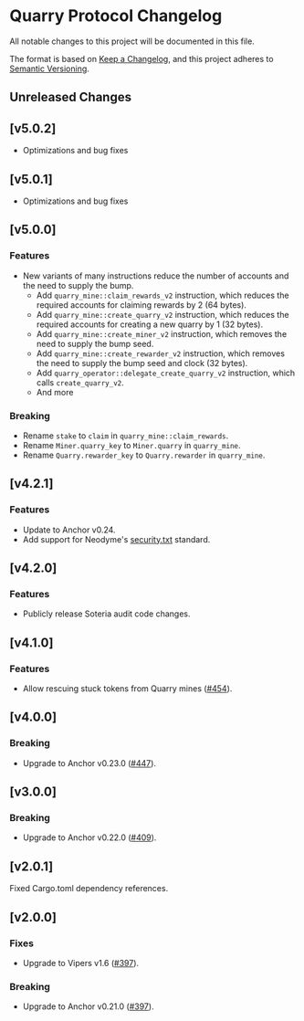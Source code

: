 # Quarry Protocol Changelog

All notable changes to this project will be documented in this file.

The format is based on [Keep a Changelog](https://keepachangelog.com/en/1.0.0/),
and this project adheres to [Semantic Versioning](https://semver.org/spec/v2.0.0.html).

## Unreleased Changes

## [v5.0.2]

- Optimizations and bug fixes

## [v5.0.1]

- Optimizations and bug fixes

## [v5.0.0]

### Features

- New variants of many instructions reduce the number of accounts and the need to supply the bump.
  - Add `quarry_mine::claim_rewards_v2` instruction, which reduces the required accounts for claiming rewards by 2 (64 bytes).
  - Add `quarry_mine::create_quarry_v2` instruction, which reduces the required accounts for creating a new quarry by 1 (32 bytes).
  - Add `quarry_mine::create_miner_v2` instruction, which removes the need to supply the bump seed.
  - Add `quarry_mine::create_rewarder_v2` instruction, which removes the need to supply the bump seed and clock (32 bytes).
  - Add `quarry_operator::delegate_create_quarry_v2` instruction, which calls `create_quarry_v2`.
  - And more

### Breaking

- Rename `stake` to `claim` in `quarry_mine::claim_rewards`.
- Rename `Miner.quarry_key` to `Miner.quarry` in `quarry_mine`.
- Rename `Quarry.rewarder_key` to `Quarry.rewarder` in `quarry_mine`.

## [v4.2.1]

### Features

- Update to Anchor v0.24.
- Add support for Neodyme's [security.txt](https://github.com/neodyme-labs/solana-security-txt) standard.

## [v4.2.0]

### Features

- Publicly release Soteria audit code changes.

## [v4.1.0]

### Features

- Allow rescuing stuck tokens from Quarry mines ([#454](https://github.com/QuarryProtocol/quarry/pull/454)).

## [v4.0.0]

### Breaking

- Upgrade to Anchor v0.23.0 ([#447](https://github.com/QuarryProtocol/quarry/pull/447)).

## [v3.0.0]

### Breaking

- Upgrade to Anchor v0.22.0 ([#409](https://github.com/QuarryProtocol/quarry/pull/409)).

## [v2.0.1]

Fixed Cargo.toml dependency references.

## [v2.0.0]

### Fixes

- Upgrade to Vipers v1.6 ([#397](https://github.com/QuarryProtocol/quarry/pull/397)).

### Breaking

- Upgrade to Anchor v0.21.0 ([#397](https://github.com/QuarryProtocol/quarry/pull/397)).
